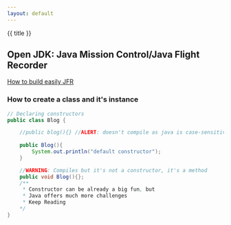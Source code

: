 ```yaml
---
layout: default
---
```


{{ title }}

## Open JDK: Java Mission Control/Java Flight Recorder
[How to build easily JFR](./blog/2021/how-to-build-easily-jfr)



### How to create a class and it's instance
```java
// Declaring constructors
public class Blog {

    //public blog(){} //ALERT: doesn't compile as java is case-sensitive
    
    public Blog(){
        System.out.println("default constructor");
    }

    //WARNING: Compiles but it's not a constructor, it's a method
    public void Blog(){};
    /**
     * Constructor can be already a big fun, but 
     * Java offers much more challenges
     * Keep Reading
    */
}
```